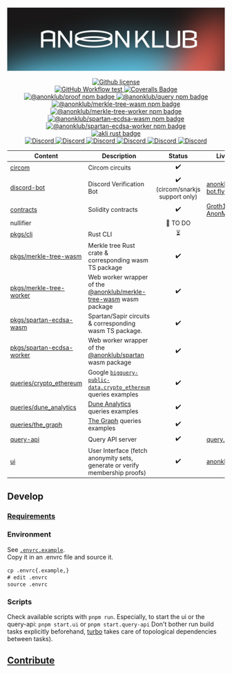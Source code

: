 ![anonklub banner](https://raw.githubusercontent.com/anonklub/assets/main/img/anonklub-banner-2.jpg)

<p align="center">
<a href="https://github.com/anonklub/anonklub/blob/main/LICENSE">
        <img alt="Github license" src="https://img.shields.io/github/license/anonklub/anonklub">
    </a>
<br>
 <a href="https://github.com/anonklub/anonklub/actions?query=workflow%3Amain-staging">
        <img alt="GitHub Workflow test" src="https://img.shields.io/github/actions/workflow/status/anonklub/anonklub/main-staging.yml?style=flat-squarebranch=main&label=main&logo=github">
  </a>
  <a href="https://coveralls.io/github/anonklub/anonklub?branch=main">
  <img alt="Coveralls Badge" src="https://img.shields.io/coverallsCoverage/github/anonklub/anonklub.svg?label=coverage%20(ts)&logo=coveralls">
</a>
<br>
<a href="https://www.npmjs.com/package/@anonklub/proof">
<img alt="@anonklub/proof npm badge" src="https://img.shields.io/npm/v/%40anonklub/proof?logo=npm&label=%40anonklub%2Fproof">
</a>
<a href="https://www.npmjs.com/package/@anonklub/query">
<img alt="@anonklub/query npm badge" src="https://img.shields.io/npm/v/%40anonklub/query?logo=npm&label=%40anonklub%2Fquery">
</a>
<a href="https://www.npmjs.com/package/@anonklub/merkle-tree-wasm">
<img alt="@anonklub/merkle-tree-wasm npm badge" src="https://img.shields.io/npm/v/%40anonklub/merkle-tree-wasm?logo=npm&label=%40anonklub%2Fmerkle-tree-wasm">
</a>
<a href="https://www.npmjs.com/package/@anonklub/merkle-tree-worker">
<img alt="@anonklub/merkle-tree-worker npm badge" src="https://img.shields.io/npm/v/%40anonklub/merkle-tree-worker?logo=npm&label=%40anonklub%2Fmerkle-tree-worker">
</a>
<a href="https://www.npmjs.com/package/@anonklub/spartan-ecdsa-wasm">
<img alt="@anonklub/spartan-ecdsa-wasm npm badge" src="https://img.shields.io/npm/v/%40anonklub/spartan-ecdsa-wasm?logo=npm&label=%40anonklub%2Fspartan-ecdsa-wasm">
</a>
<a href="https://www.npmjs.com/package/@anonklub/spartan-ecdsa-worker">
<img alt="@anonklub/spartan-ecdsa-worker npm badge" src="https://img.shields.io/npm/v/%40anonklub/spartan-ecdsa-worker?logo=npm&label=%40anonklub%2Fspartan-ecdsa-worker">
</a>
<br>
<a href="https://crates.io/crates/akli">
<img alt="akli rust badge" src="https://img.shields.io/crates/v/akli?logo=rust&label=akli&color=blue">
</a>
<br>
<a href="https://github.com/anonklub/anonklub/deployments/query-api-staging">
<img alt="Discord" src="https://img.shields.io/github/deployments/anonklub/anonklub/query-api-staging?label=Query%20API%20Staging">
</a>
<a href="https://github.com/anonklub/anonklub/deployments/query-api-prod">
<img alt="Discord" src="https://img.shields.io/github/deployments/anonklub/anonklub/query-api-prod?label=Query%20API%20Prod">
</a>
<a href="https://github.com/anonklub/anonklub/deployments/discord-bot-staging">
<img alt="Discord" src="https://img.shields.io/github/deployments/anonklub/anonklub/discord-bot-staging?label=Discord%20Bot%20Staging">
</a>
<a href="https://github.com/anonklub/anonklub/deployments/discord-bot-prod">
<img alt="Discord" src="https://img.shields.io/github/deployments/anonklub/anonklub/discord-bot-prod?label=Discord%20Bot%20Prod">
</a>
<a href="https://github.com/anonklub/anonklub/deployments/ui-staging">
<img alt="Discord" src="https://img.shields.io/github/deployments/anonklub/anonklub/ui-staging?label=UI%20Staging">
</a>
<a href="https://github.com/anonklub/anonklub/deployments/ui-prod">
<img alt="Discord" src="https://img.shields.io/github/deployments/anonklub/anonklub/ui-prod?label=UI%20Prod">
</a>
</p>

| Content                                                | Description                                                                                                                                                |             Status              | Live Version                                                                                                                                                                                               |
| ------------------------------------------------------ | ---------------------------------------------------------------------------------------------------------------------------------------------------------- | :-----------------------------: | ---------------------------------------------------------------------------------------------------------------------------------------------------------------------------------------------------------- |
| [circom](circom)                                       | Circom circuits                                                                                                                                            |       :heavy_check_mark:        |                                                                                                                                                                                                            |
| [discord-bot](discord-bot)                             | Discord Verification Bot                                                                                                                                   | ✔️ (circom/snarkjs support only) | [anonklub-discord-bot.fly.dev](https://anonklub-discord-bot.fly.dev)                                                                                                                                       |
| [contracts](contracts)                                 | Solidity contracts                                                                                                                                         |       :heavy_check_mark:        | [Groth16Verifier](https://sepolia.etherscan.io/address/0x893f293e3918a179bf87fb772206e9927db61b0c#code) [AnonMinter](https://sepolia.etherscan.io/address/0xcc639e338f9fb382d76f30928559cf14943600e0#code) |
| nullifier                                              |                                                                                                                                                            |        :calendar: TO DO         |                                                                                                                                                                                                            |
| [pkgs/cli](pkgs/cli)                                   | Rust CLI                                                                                                                                                   |               ⏳                |                                                                                                                                                                                                            |
| [pkgs/merkle-tree-wasm](pkgs/merkle-tree-wasm)         | Merkle tree Rust crate & corresponding wasm TS package                                                                                                     |       :heavy_check_mark:        |                                                                                                                                                                                                            |
| [pkgs/merkle-tree-worker](pkgs/merkle-tree-worker)     | Web worker wrapper of the [@anonklub/merkle-tree-wasm](merkle-tree-wasm/Cargo.toml) wasm package                                                           |       :heavy_check_mark:        |                                                                                                                                                                                                            |
| [pkgs/spartan-ecdsa-wasm](pkgs/spartan-ecdsa-wasm)     | Spartan/Sapir circuits & corresponding wasm TS package.                                                                                                    |       :heavy_check_mark:        |                                                                                                                                                                                                            |
| [pkgs/spartan-ecdsa-worker](pkgs/spartan-ecdsa-worker) | Web worker wrapper of the [@anonklub/spartan](circuits/spartan/Cargo.toml) wasm package                                                                    |       :heavy_check_mark:        |                                                                                                                                                                                                            |
| [queries/crypto_ethereum](queries/crypto_ethereum)     | Google [`bigquery-public-data.crypto_ethereum`](https://console.cloud.google.com/marketplace/product/ethereum/crypto-ethereum-blockchain) queries examples |       :heavy_check_mark:        |                                                                                                                                                                                                            |
| [queries/dune_analytics](queries/dune_analytics)       | [Dune Analytics](https://dune.com/) queries examples                                                                                                       |       :heavy_check_mark:        |                                                                                                                                                                                                            |
| [queries/the_graph](queries/the_graph)                 | [The Graph](https://thegraph.com/en/) queries examples                                                                                                     |       :heavy_check_mark:        |                                                                                                                                                                                                            |
| [query-api](query-api)                                 | Query API server                                                                                                                                           |       :heavy_check_mark:        | [query.anonklub.xyz](https://query.anonklub.xyz)                                                                                                                                                           |
| [ui](ui)                                               | User Interface (fetch anonymity sets, generate or verify membership proofs)                                                                                |       :heavy_check_mark:        | [anonklub.xyz](https://anonklub.xyz)                                                                                                                                                                       |

## Develop

### [Requirements](./tool-versions)

### Environment

See [`.envrc.example`](.envrc.example).\
Copy it in an .envrc file and source it.

```commandline
cp .envrc{.example,}
# edit .envrc
source .envrc
```

### Scripts

Check available scripts with `pnpm run`.
Especially, to start the ui or the query-api: `pnpm start.ui` or `pnpm start.query-api`
Don't bother run build tasks explicitly beforehand, [turbo](https://turbo.build/repo/docs) takes care of topological dependencies between tasks).

## [Contribute](https://github.com/anonklub/anonklub/contribute)
